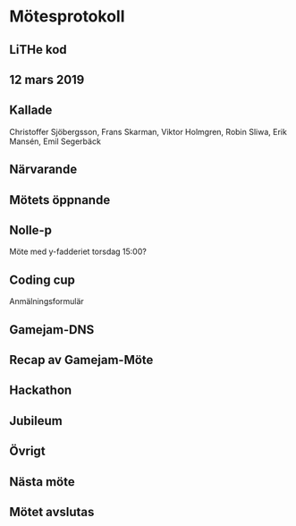 # Mötesprotokoll

## LiTHe kod

## 12 mars 2019

## Kallade
Christoffer Sjöbergsson, Frans Skarman, Viktor Holmgren, Robin Sliwa, Erik Mansén, Emil Segerbäck

## Närvarande

## Mötets öppnande

## Nolle-p

Möte med y-fadderiet torsdag 15:00?


## Coding cup

Anmälningsformulär

## Gamejam-DNS

## Recap av Gamejam-Möte

## Hackathon


## Jubileum


## Övrigt

## Nästa möte

## Mötet avslutas


